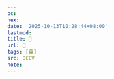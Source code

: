 ```yaml
---
bc:
hex:
date: '2025-10-13T10:28:44+08:00'
lastmod:
title: 􃾸
url: 􃾸
tags: [龠]
src: DCCV
note:
---
```

